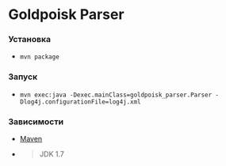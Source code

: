 ﻿# Goldpoisk Parser

### Установка
* `mvn package`

### Запуск
* `mvn exec:java -Dexec.mainClass=goldpoisk_parser.Parser -Dlog4j.configurationFile=log4j.xml`

### Зависимости
* [Maven](http://maven.apache.org/index.html)
* > JDK 1.7
